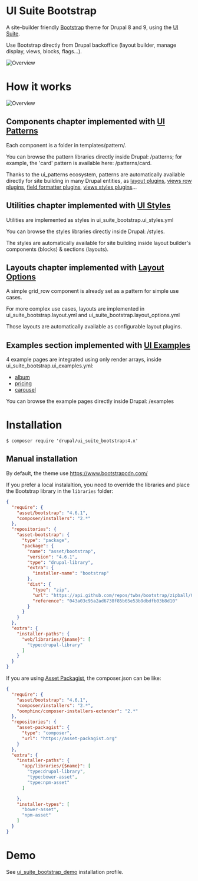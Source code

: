 # UI Suite Bootstrap

A site-builder friendly [Bootstrap](https://getbootstrap.com/) theme for
Drupal 8 and 9, using the [UI Suite](https://www.drupal.org/project/ui_suite).

Use Bootstrap directly from Drupal backoffice (layout builder, manage display,
views, blocks, flags...).

![Overview](doc/screenshot.png)

# How it works

![Overview](doc/schema.png)

## Components chapter implemented with [UI Patterns](https://www.drupal.org/project/ui_patterns)

Each component is a folder in templates/pattern/.

You can browse the pattern libraries directly inside Drupal: /patterns; for
example, the 'card' pattern is available here: /patterns/card.

Thanks to the ui_patterns ecosystem, patterns are automatically available
directly for site building in many Drupal entities, as
[layout plugins](https://ui-patterns.readthedocs.io/en/8.x-1.x/content/layout-plugin.html),
[views row plugins](https://ui-patterns.readthedocs.io/en/8.x-1.x/content/views.html),
[field formatter plugins](https://www.drupal.org/project/ui_patterns_field_formatters/),
[views styles plugins](https://www.drupal.org/project/ui_patterns_views_style)...

## Utilities chapter implemented with [UI Styles](https://www.drupal.org/project/ui_styles)

Utilities are implemented as styles in ui_suite_bootstrap.ui_styles.yml

You can browse the styles libraries directly inside Drupal: /styles.

The styles are automatically available for site building inside layout builder's
components (blocks) & sections (layouts).

## Layouts chapter implemented with [Layout Options](https://www.drupal.org/project/layout_options)

A simple grid_row component is already set as a pattern for simple use cases.

For more complex use cases, layouts are implemented in ui_suite_bootstrap.layout.yml
and ui_suite_bootstrap.layout_options.yml

Those layouts are automatically available as configurable layout plugins.

## Examples section implemented with [UI Examples](https://www.drupal.org/project/ui_examples)

4 example pages are integrated using only render arrays, inside
ui_suite_bootstrap.ui_examples.yml:

- [album](https://getbootstrap.com/docs/4.6/examples/album/)
- [pricing](https://getbootstrap.com/docs/4.6/examples/pricing/)
- [carousel](https://getbootstrap.com/docs/4.6/examples/carousel/)

You can browse the example pages directly inside Drupal: /examples

# Installation

```
$ composer require 'drupal/ui_suite_bootstrap:4.x'
```


## Manual installation

By default, the theme use https://www.bootstrapcdn.com/

If you prefer a local instalaltion, you need to override the libraries and place the Bootstrap library in the `libraries` folder:


```json
{
  "require": {
    "asset/bootstrap": "4.6.1",
    "composer/installers": "2.*"
  },
  "repositories": {
    "asset-bootstrap": {
      "type": "package",
      "package": {
        "name": "asset/bootstrap",
        "version": "4.6.1",
        "type": "drupal-library",
        "extra": {
          "installer-name": "bootstrap"
        },
        "dist": {
          "type": "zip",
          "url": "https://api.github.com/repos/twbs/bootstrap/zipball/043a03c95a2ad6738f85b65e53b9dbdfb03b8d10",
          "reference": "043a03c95a2ad6738f85b65e53b9dbdfb03b8d10"
        }
      }
    }
  },
  "extra": {
    "installer-paths": {
      "web/libraries/{$name}": [
        "type:drupal-library"
      ]
    }
  }
}
```


If you are using [Asset Packagist](https://asset-packagist.org), the
composer.json can be like:

```json
{
  "require": {
    "asset/bootstrap": "4.6.1",
    "composer/installers": "2.*",
    "oomphinc/composer-installers-extender": "2.*"
  },
  "repositories": {
    "asset-packagist": {
      "type": "composer",
      "url": "https://asset-packagist.org"
    }
  },
  "extra": {
    "installer-paths": {
      "app/libraries/{$name}": [
        "type:drupal-library",
        "type:bower-asset",
        "type:npm-asset"
      ]

    },
    "installer-types": [
      "bower-asset",
      "npm-asset"
    ]
  }
}
```

# Demo

See [ui\_suite\_bootstrap\_demo](https://www.drupal.org/project/ui_suite_bootstrap_demo) installation profile.

